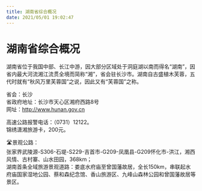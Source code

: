 ```yaml
---
title: 湖南省综合概况  
date: 2021/05/01 19:02:47  
---
```

  
# 湖南省综合概况  
湖南省位于我国中部、长江中游，因大部分区域处于洞庭湖以南而得名“湖南”，因省内最大河流湘江流贯全境而简称“湘”，省会驻长沙市。湖南自古盛植木芙蓉，五代时就有“秋风万里芙蓉国”之说，因此又有“芙蓉国”之称。   

省会：长沙  
省政府地址：长沙市天心区湘府西路8号  
网址：http://www.hunan.gov.cn  
  
高速公路报警电话：（0731）12122。   
锦绣潇湘旅游卡，200元。   

🛣️景观公路：  
张家界武陵源-S306-石堤-S229-吉首市-G209-凤凰县-G209怀化市-洪江，湘西风情、古村寨、山水田园，368km；  
湖南首条全域旅游景观道路：娄底水府庙至曾国藩故居，全长150km，串联起水府庙国家湿地公园、蔡和森纪念馆、香山旅游区、九峰山森林公园和曾国藩故居等景区。   